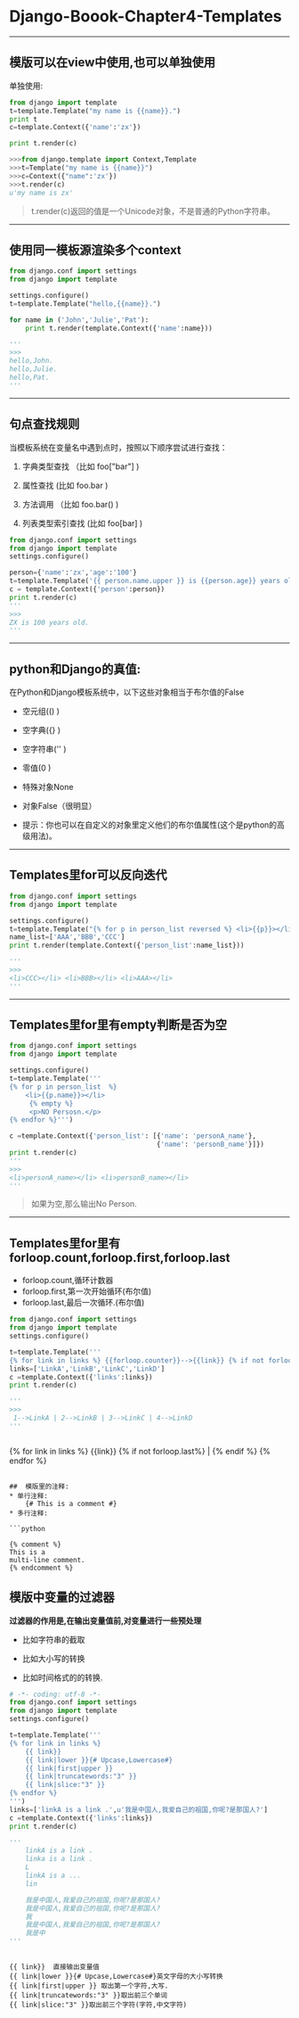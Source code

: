 # Django-Boook-Chapter4-Templates



---
## 模版可以在view中使用,也可以单独使用

单独使用:
```python
from django import template
t=template.Template("my name is {{name}}.")
print t
c=template.Context({'name':'zx'})

print t.render(c)
```

```python
>>>from django.template import Context,Template
>>>t=Template("my name is {{name}}")
>>>c=Context({"name":'zx'})
>>>t.render(c)
u'my name is zx'
```

> t.render(c)返回的值是一个Unicode对象，不是普通的Python字符串。

----

## 使用同一模板源渲染多个context

```python
from django.conf import settings
from django import template

settings.configure()
t=template.Template("hello,{{name}}.")

for name in ('John','Julie','Pat'):
    print t.render(template.Context({'name':name}))

'''
>>> 
hello,John.
hello,Julie.
hello,Pat.
'''
```

----
## 句点查找规则

 当模板系统在变量名中遇到点时，按照以下顺序尝试进行查找：

1. 字典类型查找 （比如 foo["bar"] )

2. 属性查找 (比如 foo.bar )

3. 方法调用 （比如 foo.bar() )

4. 列表类型索引查找 (比如 foo[bar] )

```python
from django.conf import settings
from django import template
settings.configure()

person={'name':'zx','age':'100'}
t=template.Template('{{ person.name.upper }} is {{person.age}} years old.}')
c = template.Context({'person':person})
print t.render(c)
'''
>>>
ZX is 100 years old.
'''
```
---

## python和Django的真值:

在Python和Django模板系统中，以下这些对象相当于布尔值的False

- 空元组(() )

- 空字典({} )

- 空字符串('' )

- 零值(0 )

- 特殊对象None

- 对象False（很明显）

- 提示：你也可以在自定义的对象里定义他们的布尔值属性(这个是python的高级用法)。

---

## Templates里for可以反向迭代

```python
from django.conf import settings
from django import template

settings.configure()
t=template.Template("{% for p in person_list reversed %} <li>{{p}}></li>{% endfor %}")
name_list=['AAA','BBB','CCC']
print t.render(template.Context({'person_list':name_list}))

'''
>>> 
<li>CCC></li> <li>BBB></li> <li>AAA></li>
'''
```
----

##  Templates里for里有empty判断是否为空

```python
from django.conf import settings
from django import template

settings.configure()
t=template.Template('''
{% for p in person_list  %} 
    <li>{{p.name}}></li>
     {% empty %}
     <p>NO Persosn.</p>
{% endfor %}''')

c =template.Context({'person_list': [{'name': 'personA_name'},
                                     {'name': 'personB_name'}]})
print t.render(c)
'''
>>> 
<li>personA_name></li> <li>personB_name></li>
'''
```
> 如果为空,那么输出No Person.

----

## Templates里for里有forloop.count,forloop.first,forloop.last

* forloop.count,循环计数器
* forloop.first,第一次开始循环(布尔值)
* forloop.last,最后一次循环.(布尔值)

```python
from django.conf import settings
from django import template
settings.configure()

t=template.Template('''
{% for link in links %} {{forloop.counter}}-->{{link}} {% if not forloop.last%}|{% endif %}{% endfor %}''')
links=['LinkA','LinkB','LinkC','LinkD']
c =template.Context({'links':links})
print t.render(c)

'''
>>> 
 1-->LinkA | 2-->LinkB | 3-->LinkC | 4-->LinkD 
'''
```

> ```python
{% for link in links %}
    {{link}} 
    {% if not forloop.last%}
        |
    {% endif %}
{% endfor %}
```

##  模版里的注释:
* 单行注释:
    {# This is a comment #}
* 多行注释:

```python

{% comment %}
This is a
multi-line comment.
{% endcomment %}

```

## 模版中变量的过滤器

**过滤器的作用是,在输出变量值前,对变量进行一些预处理**

* 比如字符串的截取

* 比如大小写的转换

* 比如时间格式的的转换.

```python
# -*- coding: utf-8 -*-
from django.conf import settings
from django import template
settings.configure()

t=template.Template('''
{% for link in links %}
    {{ link}}
    {{ link|lower }}{# Upcase,Lowercase#}
    {{ link|first|upper }}
    {{ link|truncatewords:"3" }}
    {{ link|slice:"3" }}
{% endfor %}
''')
links=['linkA is a link .',u'我是中国人,我爱自己的祖国,你呢?是那国人?']
c =template.Context({'links':links})
print t.render(c)

'''
    linkA is a link .
    linka is a link .
    L
    linkA is a ...
    lin

    我是中国人,我爱自己的祖国,你呢?是那国人?
    我是中国人,我爱自己的祖国,你呢?是那国人?
    我
    我是中国人,我爱自己的祖国,你呢?是那国人?
    我是中
'''
```
>```python
    {{ link}}  直接输出变量值
    {{ link|lower }}{# Upcase,Lowercase#}英文字母的大小写转换
    {{ link|first|upper }} 取出第一个字符,大写.
    {{ link|truncatewords:"3" }}取出前三个单词
    {{ link|slice:"3" }}取出前三个字符(字符,中文字符)
```


